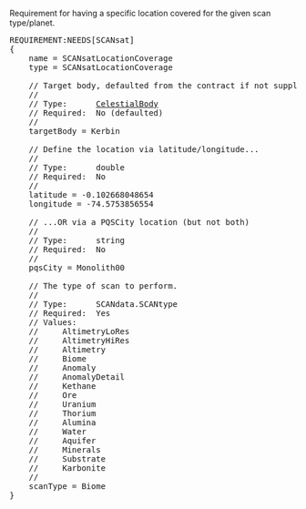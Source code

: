 Requirement for having a specific location covered for the given scan type/planet.

<pre>
REQUIREMENT:NEEDS[SCANsat]
{
    name = SCANsatLocationCoverage
    type = SCANsatLocationCoverage

    // Target body, defaulted from the contract if not supplied.
    //
    // Type:      <a href="CelestialBody-Type">CelestialBody</a>
    // Required:  No (defaulted)
    //
    targetBody = Kerbin

    // Define the location via latitude/longitude...
    //
    // Type:      double
    // Required:  No
    //
    latitude = -0.102668048654
    longitude = -74.5753856554

    // ...OR via a PQSCity location (but not both)
    //
    // Type:      string
    // Required:  No
    //
    pqsCity = Monolith00

    // The type of scan to perform.
    //
    // Type:      SCANdata.SCANtype
    // Required:  Yes
    // Values:
    //     AltimetryLoRes
    //     AltimetryHiRes
    //     Altimetry
    //     Biome
    //     Anomaly
    //     AnomalyDetail
    //     Kethane
    //     Ore
    //     Uranium
    //     Thorium
    //     Alumina
    //     Water
    //     Aquifer
    //     Minerals
    //     Substrate
    //     Karbonite
    //
    scanType = Biome
}
</pre>
